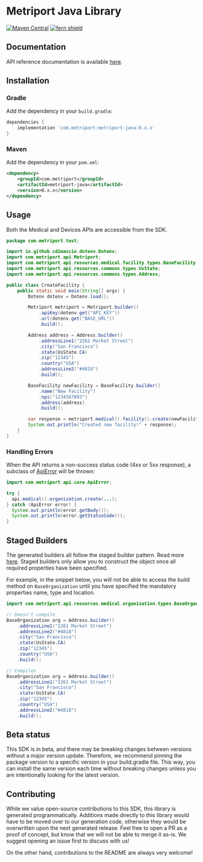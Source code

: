 # Metriport Java Library

[![Maven Central](https://img.shields.io/maven-central/v/com.metriport/metriport-java)](https://central.sonatype.com/artifact/com.metriport/metriport-java)
[![fern shield](https://img.shields.io/badge/%F0%9F%8C%BF-SDK%20generated%20by%20Fern-brightgreen)](https://buildwithfern.com/?utm_source=metriport/metriport-java/readme)

## Documentation

API reference documentation is available [here](https://docs.metriport.com/home/welcome).

## Installation

### Gradle

Add the dependency in your `build.gradle`:

```groovy
dependencies {
    implementation 'com.metriport:metriport-java:0.x.x'
}
```

### Maven

Add the dependency in your `pom.xml`:

```xml
<dependency>
    <groupId>com.metriport</groupId>
    <artifactId>metriport-java</artifactId>
    <version>0.x.x</version>
</dependency>
```

## Usage
Both the Medical and Devices APIs are accessible from the SDK.

```java
package com.metriport.test;

import io.github.cdimascio.dotenv.Dotenv;
import com.metriport.api.Metriport;
import com.metriport.api.resources.medical.facility.types.BaseFacility;
import com.metriport.api.resources.commons.types.UsState;
import com.metriport.api.resources.commons.types.Address;

public class CreateFacility {
    public static void main(String[] args) {
        Dotenv dotenv = Dotenv.load();

        Metriport metriport = Metriport.builder()
            .apiKey(dotenv.get("API_KEY"))
            .url(dotenv.get("BASE_URL"))
            .build();

        Address address = Address.builder()
            .addressLine1("2261 Market Street")
            .city("San Francisco")
            .state(UsState.CA)
            .zip("12345")
            .country("USA")
            .addressLine2("#4818")
            .build();

        BaseFacility newFacility = BaseFacility.builder()
            .name("New Facility")
            .npi("1234567893")
            .address(address)
            .build();

        var response = metriport.medical().facility().create(newFacility);
        System.out.println("Created new facility!" + response);
    }
}
```

### Handling Errors
When the API returns a non-success status code (4xx or 5xx response),
a subclass of [ApiError](src/main/java/com/metriport/api/core/ApiError.java)
will be thrown:

```java
import com.metriport.api.core.ApiError;

try {
  api.medical().organization.create(...);
} catch (ApiError error) {
  System.out.println(error.getBody());
  System.out.println(error.getStatusCode());
}
```

## Staged Builders
The generated builders all follow the staged builder pattern. 
Read more [here](https://immutables.github.io/immutable.html#staged-builder).
Staged builders only allow you to construct the object once all required 
properties have been specified. 

For example, in the snippet below, you will not be able to access the build
method on `BaseOrganization` until you have specified the mandatory properties
name, type and location.

```java
import com.metriport.api.resources.medical.organization.types.BaseOrganization;

// Doesn't compile
BaseOrganization org = Address.builder()
    .addressLine1("2261 Market Street")
    .addressLine2("#4818")
    .city("San Francisco")
    .state(UsState.CA)
    .zip("12345")
    .country("USA")
    .build();

// Compiles
BaseOrganization org = Address.builder()
    .addressLine1("2261 Market Street")
    .city("San Francisco")
    .state(UsState.CA)
    .zip("12345")
    .country("USA")
    .addressLine2("#4818")
    .build();
```

## Beta status
This SDK is in beta, and there may be breaking changes between versions 
without a major version update. Therefore, we recommend pinning the package
version to a specific version in your build.gradle file. This way, you can 
install the same version each time without breaking changes unless you are
intentionally looking for the latest version.

## Contributing
While we value open-source contributions to this SDK, this library 
is generated programmatically. Additions made directly to this library 
would have to be moved over to our generation code, otherwise they would 
be overwritten upon the next generated release. Feel free to open a PR as a
proof of concept, but know that we will not be able to merge it as-is. 
We suggest opening an issue first to discuss with us!

On the other hand, contributions to the README are always very welcome!